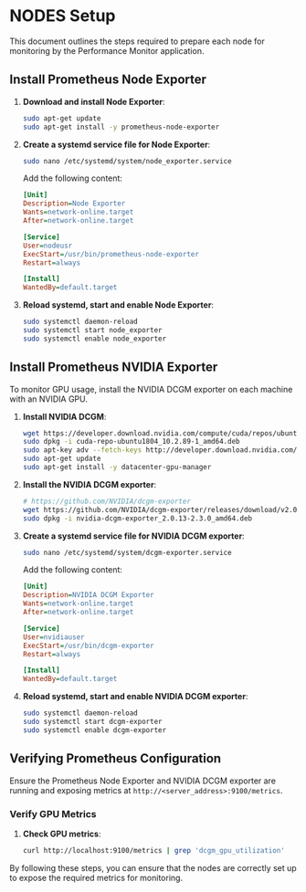 # NODES Setup

This document outlines the steps required to prepare each node for monitoring by the Performance Monitor application.

## Install Prometheus Node Exporter

1. **Download and install Node Exporter**:

    ```bash
    sudo apt-get update
    sudo apt-get install -y prometheus-node-exporter
    ```

2. **Create a systemd service file for Node Exporter**:

    ```bash
    sudo nano /etc/systemd/system/node_exporter.service
    ```

    Add the following content:

    ```ini
    [Unit]
    Description=Node Exporter
    Wants=network-online.target
    After=network-online.target

    [Service]
    User=nodeusr
    ExecStart=/usr/bin/prometheus-node-exporter
    Restart=always

    [Install]
    WantedBy=default.target
    ```

3. **Reload systemd, start and enable Node Exporter**:

    ```bash
    sudo systemctl daemon-reload
    sudo systemctl start node_exporter
    sudo systemctl enable node_exporter
    ```

## Install Prometheus NVIDIA Exporter

To monitor GPU usage, install the NVIDIA DCGM exporter on each machine with an NVIDIA GPU.

1. **Install NVIDIA DCGM**:

    ```bash
    wget https://developer.download.nvidia.com/compute/cuda/repos/ubuntu1804/x86_64/cuda-repo-ubuntu1804_10.2.89-1_amd64.deb
    sudo dpkg -i cuda-repo-ubuntu1804_10.2.89-1_amd64.deb
    sudo apt-key adv --fetch-keys http://developer.download.nvidia.com/compute/cuda/repos/ubuntu1804/x86_64/7fa2af80.pub
    sudo apt-get update
    sudo apt-get install -y datacenter-gpu-manager
    ```

2. **Install the NVIDIA DCGM exporter**:

    ```bash
    # https://github.com/NVIDIA/dcgm-exporter
    wget https://github.com/NVIDIA/dcgm-exporter/releases/download/v2.0.13-2.3.0/nvidia-dcgm-exporter_2.0.13-2.3.0_amd64.deb
    sudo dpkg -i nvidia-dcgm-exporter_2.0.13-2.3.0_amd64.deb
    ```

3. **Create a systemd service file for NVIDIA DCGM exporter**:

    ```bash
    sudo nano /etc/systemd/system/dcgm-exporter.service
    ```

    Add the following content:

    ```ini
    [Unit]
    Description=NVIDIA DCGM Exporter
    Wants=network-online.target
    After=network-online.target

    [Service]
    User=nvidiauser
    ExecStart=/usr/bin/dcgm-exporter
    Restart=always

    [Install]
    WantedBy=default.target
    ```

4. **Reload systemd, start and enable NVIDIA DCGM exporter**:

    ```bash
    sudo systemctl daemon-reload
    sudo systemctl start dcgm-exporter
    sudo systemctl enable dcgm-exporter
    ```

## Verifying Prometheus Configuration

Ensure the Prometheus Node Exporter and NVIDIA DCGM exporter are running and exposing metrics at `http://<server_address>:9100/metrics`.

### Verify GPU Metrics

1. **Check GPU metrics**:

    ```bash
    curl http://localhost:9100/metrics | grep 'dcgm_gpu_utilization'
    ```

By following these steps, you can ensure that the nodes are correctly set up to expose the required metrics for monitoring.
